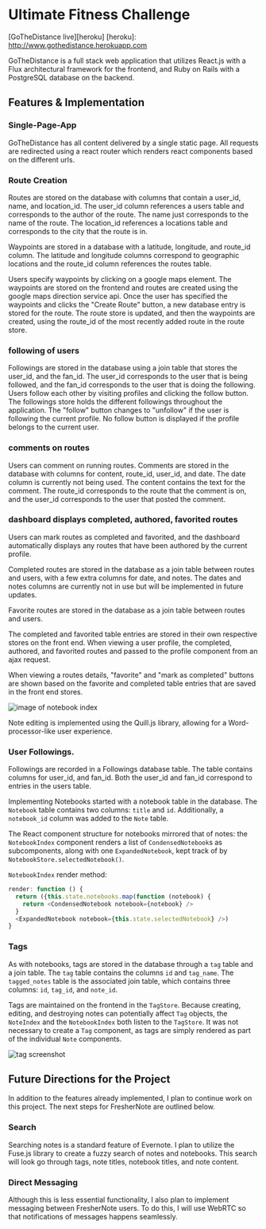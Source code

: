 
# Ultimate Fitness Challenge

[GoTheDistance live][heroku]
[heroku]: http://www.gothedistance.herokuapp.com

GoTheDistance is a full stack web application that utilizes React.js with a Flux architectural framework for the frontend, and Ruby on Rails with a PostgreSQL database on the backend.


## Features & Implementation

### Single-Page-App
GoTheDistance has all content delivered by a single static page. All requests are redirected using a react router which renders react components based on the different urls.


### Route Creation

  Routes are stored on the database with columns that contain a user_id, name, and location_id.  The user_id column references a users table and corresponds to the author of the route.  The name just corresponds to the name of the route. The location_id references a locations table and corresponds to the city that the route is in.  

  Waypoints are stored in a database with a latitude, longitude, and route_id column.  The latitude and longitude columns correspond to geographic locations and the route_id column references the routes table.  

  Users specify waypoints by clicking on a google maps element.  The waypoints are stored on the frontend and routes are created using the google maps direction service api.  Once the user has specified the waypoints and clicks the "Create Route" button, a new database entry is stored for the route.  The route store is updated, and then the waypoints are created, using the route_id of the most recently added route in the route store.

### following of users

  Followings are stored in the database using a join table that stores the user_id, and the fan_id.  The user_id corresponds to the user that is being followed, and the fan_id corresponds to the user that is doing the following.  Users follow each other by visiting profiles and clicking the follow button.  The followings store holds the different followings throughout the application.  The "follow" button changes to "unfollow" if the user is following the current profile.  No follow button is displayed if the profile belongs to the current user.

### comments on routes

  Users can comment on running routes.  Comments are stored in the database with columns for content, route_id, user_id, and date.  The date column is currently not being used.  The content contains the text for the comment. The route_id corresponds to the route that the comment is on, and the user_id corresponds to the user that posted the comment.


### dashboard displays completed, authored, favorited routes

  Users can mark routes as completed and favorited, and the dashboard automatically displays any routes that have been authored by the current profile.  

  Completed routes are stored in the database as a join table between routes and users,  with a few extra columns for date, and notes.  The dates and notes columns are currently not in use but will be implemented in future updates.

  Favorite routes are stored in the database as a join table between routes and users.  

  The completed and favorited table entries are stored in their own respective stores on the front end.  When viewing a user profile, the completed, authored, and favorited routes and passed to the profile component from an ajax request.  

  When viewing a routes details, "favorite" and "mark as completed" buttons are shown based on the favorite and completed table entries that are saved in the front end stores.

![image of notebook index](https://github.com/appacademy/sample-project-proposal/blob/master/docs/noteIndex.png)

Note editing is implemented using the Quill.js library, allowing for a Word-processor-like user experience.

### User Followings.

  Followings are recorded in a Followings database table.  The table contains columns for user_id, and fan_id.  Both the user_id and fan_id correspond to entries in the users table.

Implementing Notebooks started with a notebook table in the database.  The `Notebook` table contains two columns: `title` and `id`.  Additionally, a `notebook_id` column was added to the `Note` table.  

The React component structure for notebooks mirrored that of notes: the `NotebookIndex` component renders a list of `CondensedNotebook`s as subcomponents, along with one `ExpandedNotebook`, kept track of by `NotebookStore.selectedNotebook()`.  

`NotebookIndex` render method:

```javascript
render: function () {
  return ({this.state.notebooks.map(function (notebook) {
    return <CondensedNotebook notebook={notebook} />
  }
  <ExpandedNotebook notebook={this.state.selectedNotebook} />)
}
```

### Tags

As with notebooks, tags are stored in the database through a `tag` table and a join table.  The `tag` table contains the columns `id` and `tag_name`.  The `tagged_notes` table is the associated join table, which contains three columns: `id`, `tag_id`, and `note_id`.  

Tags are maintained on the frontend in the `TagStore`.  Because creating, editing, and destroying notes can potentially affect `Tag` objects, the `NoteIndex` and the `NotebookIndex` both listen to the `TagStore`.  It was not necessary to create a `Tag` component, as tags are simply rendered as part of the individual `Note` components.  

![tag screenshot](https://github.com/appacademy/sample-project-proposal/blob/master/docs/tagScreenshot.png)

## Future Directions for the Project

In addition to the features already implemented, I plan to continue work on this project.  The next steps for FresherNote are outlined below.

### Search

Searching notes is a standard feature of Evernote.  I plan to utilize the Fuse.js library to create a fuzzy search of notes and notebooks.  This search will look go through tags, note titles, notebook titles, and note content.  

### Direct Messaging

Although this is less essential functionality, I also plan to implement messaging between FresherNote users.  To do this, I will use WebRTC so that notifications of messages happens seamlessly.  
